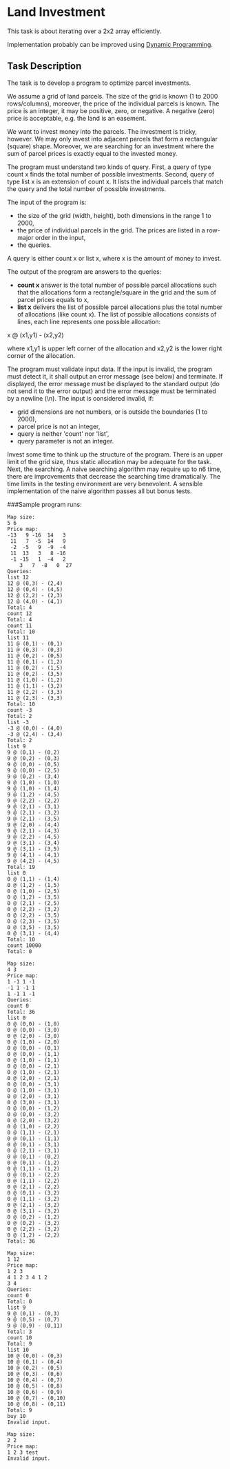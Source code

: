 # Land Investment

This task is about iterating over a 2x2 array efficiently.

Implementation probably can be improved using [Dynamic Programming](https://en.wikipedia.org/wiki/Dynamic_programming).

## Task Description

The task is to develop a program to optimize parcel investments.

We assume a grid of land parcels. The size of the grid is known (1 to 2000 rows/columns), moreover, the price of the individual parcels is known. The price is an integer, it may be positive, zero, or negative. A negative (zero) price is acceptable, e.g. the land is an easement.

We want to invest money into the parcels. The investment is tricky, however. We may only invest into adjacent parcels that form a rectangular (square) shape. Moreover, we are searching for an investment where the sum of parcel prices is exactly equal to the invested money.

The program must understand two kinds of query. First, a query of type count x finds the total number of possible investments. Second, query of type list x is an extension of count x. It lists the individual parcels that match the query and the total number of possible investments.

The input of the program is:

* the size of the grid (width, height), both dimensions in the range 1 to 2000,
* the price of individual parcels in the grid. The prices are listed in a row-major order in the input,
* the queries.

A query is either count x or list x, where x is the amount of money to invest.

The output of the program are answers to the queries:

* **count x** answer is the total number of possible parcel allocations such that the allocations form a rectangle/square in the grid and the sum of parcel prices equals to x,
* **list x** delivers the list of possible parcel allocations plus the total number of allocations (like count x). The list of possible allocations consists of lines, each line represents one possible allocation:

x @ (x1,y1) - (x2,y2) 
        
where x1,y1 is upper left corner of the allocation and x2,y2 is the lower right corner of the allocation.

The program must validate input data. If the input is invalid, the program must detect it, it shall output an error message (see below) and terminate. If displayed, the error message must be displayed to the standard output (do not send it to the error output) and the error message must be terminated by a newline (\n). The input is considered invalid, if:

* grid dimensions are not numbers, or is outside the boundaries (1 to 2000),
* parcel price is not an integer,
* query is neither 'count' nor 'list',
* query parameter is not an integer.

Invest some time to think up the structure of the program. There is an upper limit of the grid size, thus static allocation may be adequate for the task. Next, the searching. A naive searching algorithm may require up to n6 time, there are improvements that decrease the searching time dramatically. The time limits in the testing environment are very benevolent. A sensible implementation of the naive algorithm passes all but bonus tests.

###Sample program runs:

	Map size:
	5 6
	Price map:
	-13   9 -16  14   3
	 11   7  -5  14   9
	 -2  -5   9  -9  -4
	 11  13   3   8 -16
	 -1 -15   1  -4   2
		3   7  -8   0  27
	Queries:
	list 12
	12 @ (0,3) - (2,4)
	12 @ (0,4) - (4,5)
	12 @ (2,2) - (2,3)
	12 @ (4,0) - (4,1)
	Total: 4
	count 12
	Total: 4
	count 11
	Total: 10
	list 11
	11 @ (0,1) - (0,1)
	11 @ (0,3) - (0,3)
	11 @ (0,2) - (0,5)
	11 @ (0,1) - (1,2)
	11 @ (0,2) - (1,5)
	11 @ (0,2) - (3,5)
	11 @ (1,0) - (1,2)
	11 @ (1,1) - (3,2)
	11 @ (2,2) - (3,3)
	11 @ (2,3) - (3,3)
	Total: 10
	count -3
	Total: 2
	list -3
	-3 @ (0,0) - (4,0)
	-3 @ (2,4) - (3,4)
	Total: 2
	list 9
	9 @ (0,1) - (0,2)
	9 @ (0,2) - (0,3)
	9 @ (0,0) - (0,5)
	9 @ (0,0) - (2,5)
	9 @ (0,2) - (3,4)
	9 @ (1,0) - (1,0)
	9 @ (1,0) - (1,4)
	9 @ (1,2) - (4,5)
	9 @ (2,2) - (2,2)
	9 @ (2,1) - (3,1)
	9 @ (2,1) - (3,2)
	9 @ (2,1) - (3,5)
	9 @ (2,0) - (4,4)
	9 @ (2,1) - (4,3)
	9 @ (2,2) - (4,5)
	9 @ (3,1) - (3,4)
	9 @ (3,1) - (3,5)
	9 @ (4,1) - (4,1)
	9 @ (4,2) - (4,5)
	Total: 19
	list 0
	0 @ (1,1) - (1,4)
	0 @ (1,2) - (1,5)
	0 @ (1,0) - (2,5)
	0 @ (1,2) - (3,5)
	0 @ (2,1) - (2,5)
	0 @ (2,2) - (3,2)
	0 @ (2,2) - (3,5)
	0 @ (2,3) - (3,5)
	0 @ (3,5) - (3,5)
	0 @ (3,1) - (4,4)
	Total: 10
	count 10000
	Total: 0

	Map size:
	4 3
	Price map:
	1 -1 1 -1
	-1 1 -1 1
	1 -1 1 -1
	Queries:
	count 0
	Total: 36
	list 0
	0 @ (0,0) - (1,0)
	0 @ (0,0) - (3,0)
	0 @ (2,0) - (3,0)
	0 @ (1,0) - (2,0)
	0 @ (0,0) - (0,1)
	0 @ (0,0) - (1,1)
	0 @ (1,0) - (1,1)
	0 @ (0,0) - (2,1)
	0 @ (1,0) - (2,1)
	0 @ (2,0) - (2,1)
	0 @ (0,0) - (3,1)
	0 @ (1,0) - (3,1)
	0 @ (2,0) - (3,1)
	0 @ (3,0) - (3,1)
	0 @ (0,0) - (1,2)
	0 @ (0,0) - (3,2)
	0 @ (2,0) - (3,2)
	0 @ (1,0) - (2,2)
	0 @ (1,1) - (2,1)
	0 @ (0,1) - (1,1)
	0 @ (0,1) - (3,1)
	0 @ (2,1) - (3,1)
	0 @ (0,1) - (0,2)
	0 @ (0,1) - (1,2)
	0 @ (1,1) - (1,2)
	0 @ (0,1) - (2,2)
	0 @ (1,1) - (2,2)
	0 @ (2,1) - (2,2)
	0 @ (0,1) - (3,2)
	0 @ (1,1) - (3,2)
	0 @ (2,1) - (3,2)
	0 @ (3,1) - (3,2)
	0 @ (0,2) - (1,2)
	0 @ (0,2) - (3,2)
	0 @ (2,2) - (3,2)
	0 @ (1,2) - (2,2)
	Total: 36

	Map size:
	1 12
	Price map:
	1 2 3
	4 1 2 3 4 1 2
	3 4
	Queries:
	count 0
	Total: 0
	list 9
	9 @ (0,1) - (0,3)
	9 @ (0,5) - (0,7)
	9 @ (0,9) - (0,11)
	Total: 3
	count 10
	Total: 9
	list 10
	10 @ (0,0) - (0,3)
	10 @ (0,1) - (0,4)
	10 @ (0,2) - (0,5)
	10 @ (0,3) - (0,6)
	10 @ (0,4) - (0,7)
	10 @ (0,5) - (0,8)
	10 @ (0,6) - (0,9)
	10 @ (0,7) - (0,10)
	10 @ (0,8) - (0,11)
	Total: 9
	buy 10
	Invalid input.

	Map size:
	2 2
	Price map:
	1 2 3 test
	Invalid input.


